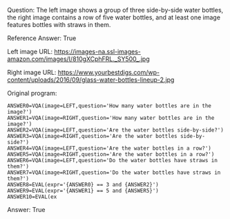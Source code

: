 Question: The left image shows a group of three side-by-side water bottles, the right image contains a row of five water bottles, and at least one image features bottles with straws in them.

Reference Answer: True

Left image URL: https://images-na.ssl-images-amazon.com/images/I/810gXCphFRL._SY500_.jpg

Right image URL: https://www.yourbestdigs.com/wp-content/uploads/2016/09/glass-water-bottles-lineup-2.jpg

Original program:

```
ANSWER0=VQA(image=LEFT,question='How many water bottles are in the image?')
ANSWER1=VQA(image=RIGHT,question='How many water bottles are in the image?')
ANSWER2=VQA(image=LEFT,question='Are the water bottles side-by-side?')
ANSWER3=VQA(image=RIGHT,question='Are the water bottles side-by-side?')
ANSWER4=VQA(image=LEFT,question='Are the water bottles in a row?')
ANSWER5=VQA(image=RIGHT,question='Are the water bottles in a row?')
ANSWER6=VQA(image=LEFT,question='Do the water bottles have straws in them?')
ANSWER7=VQA(image=RIGHT,question='Do the water bottles have straws in them?')
ANSWER8=EVAL(expr='{ANSWER0} == 3 and {ANSWER2}')
ANSWER9=EVAL(expr='{ANSWER1} == 5 and {ANSWER5}')
ANSWER10=EVAL(ex
```
Answer: True

